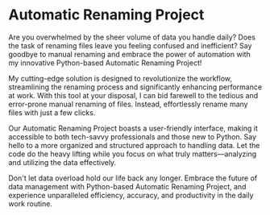 # Automatic Renaming Project

Are you overwhelmed by the sheer volume of data you handle daily? Does the task of renaming files leave you feeling confused and inefficient? Say goodbye to manual renaming and embrace the power of automation with my innovative Python-based Automatic Renaming Project!

My cutting-edge solution is designed to revolutionize the workflow, streamlining the renaming process and significantly enhancing performance at work. With this tool at your disposal, I can bid farewell to the tedious and error-prone manual renaming of files. Instead, effortlessly rename many files with just a few clicks.

Our Automatic Renaming Project boasts a user-friendly interface, making it accessible to both tech-savvy professionals and those new to Python. Say hello to a more organized and structured approach to handling data. Let the code do the heavy lifting while you focus on what truly matters—analyzing and utilizing the data effectively.

Don't let data overload hold our life back any longer. Embrace the future of data management with Python-based Automatic Renaming Project, and experience unparalleled efficiency, accuracy, and productivity in the daily work routine.

